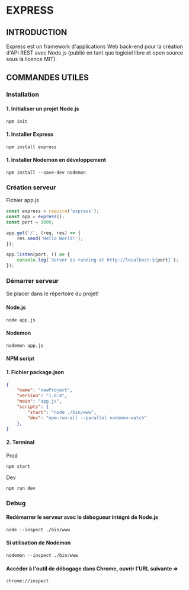 # EXPRESS
## INTRODUCTION
Express est un framework d'applications Web back-end pour la création d'API REST avec Node.js (publié en tant que logiciel libre et open source sous la licence MIT).
## COMMANDES UTILES
### Installation
#### 1. Initialiser un projet Node.js
```shell
npm init
```
#### 1. Installer Express
```shell
npm install express
```
#### 1. Installer Nodemon en développement
```shell
npm install --save-dev nodemon
```
### Création serveur
Fichier app.js
```js
const express = require('express');
const app = express();
const port = 3000;

app.get('/', (req, res) => {
    res.send('Hello World!');
});

app.listen(port, () => {
    console.log(`Server is running at http://localhost:${port}`);
});
```
### Démarrer serveur
Se placer dans le répertoire du projet!
#### Node.js
```shell
node app.js
```
#### Nodemon
```shell
nodemon app.js
```
#### NPM script
#### 1. Fichier package.json
```json
{
    "name": "newProject",
    "version": "1.0.0",
    "main": "app.js",
    "scripts": {
        "start": "node ./bin/www",
        "dev": "npm-run-all --parallel nodemon-watch"
    },
}
```
#### 2. Terminal
Prod
```shell
npm start
```
Dev
```shell
npm run dev
```
### Debug
#### Redémarrer le serveur avec le débogueur intégré de Node.js
```shell
node --inspect ./bin/www
```
#### Si utilisation de Nodemon
```shell
nodemon --inspect ./bin/www
```
#### Accéder à l'outil de débogage dans Chrome, ouvrir l'URL suivante =>
```shell
chrome://inspect
```
